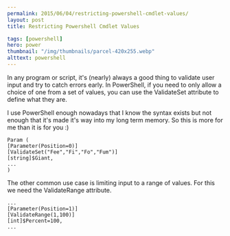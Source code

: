 ```yaml
---
permalink: 2015/06/04/restricting-powershell-cmdlet-values/
layout: post
title: Restricting Powershell Cmdlet Values

tags: [powershell]
hero: power
thumbnail: "/img/thumbnails/parcel-420x255.webp"
alttext: powershell
---
```


In any program or script, it's (nearly) always a good thing to validate user input
and try to catch errors early. In PowerShell, if you need to only allow a
choice of one from a set of values, you can use the ValidateSet attribute
to define what they are.

I use PowerShell enough nowadays that I know the syntax exists but not enough
that it's made it's way into my long term memory. So this is more for me
than it is for you :)

```
Param (
[Parameter(Position=0)]
[ValidateSet("Fee","Fi","Fo","Fum")]
[string]$Giant,
...
)
```

The other common use case is limiting input to a range of values. For this we
need the ValidateRange attribute.

```
...
[Parameter(Position=1)]
[ValidateRange(1,100)]
[int]$Percent=100,
...
```
